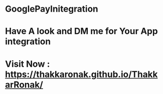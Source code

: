 # GooglePayInitegration

# Have A look and DM me for Your App integration

# Visit Now : https://thakkaronak.github.io/ThakkarRonak/
